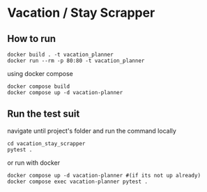 # Vacation / Stay Scrapper


## How to run

```shell
docker build . -t vacation_planner
docker run --rm -p 80:80 -t vacation_planner
```

using docker compose

```shell
docker compose build
docker compose up -d vacation-planner
```

## Run the test suit
navigate until project's folder and run the command locally

```shell
cd vacation_stay_scrapper
pytest .
```

or run with docker
```shell
docker compose up -d vacation-planner #(if its not up already)
docker compose exec vacation-planner pytest .
```